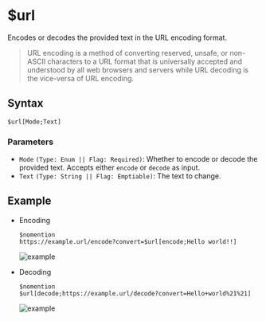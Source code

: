 # $url
Encodes or decodes the provided text in the URL encoding format.

> URL encoding is a method of converting reserved, unsafe, or non-ASCII characters to a URL format that is universally accepted and understood by all web browsers and servers while URL decoding is the vice-versa of URL encoding.

## Syntax
```
$url[Mode;Text]
```

### Parameters
- `Mode` `(Type: Enum || Flag: Required)`: Whether to encode or decode the provided text. Accepts either `encode` or `decode` as input.
- `Text` `(Type: String || Flag: Emptiable)`: The text to change.

## Example
- Encoding
   ```
   $nomention
   https://example.url/encode?convert=$url[encode;Hello world!!]
   ```
   ![example](https://user-images.githubusercontent.com/95774950/197517522-e7429268-dfcf-4289-bb48-1554e2d4ecfa.png)

- Decoding
   ```
   $nomention
   $url[decode;https://example.url/decode?convert=Hello+world%21%21]
   ```
   ![example](https://user-images.githubusercontent.com/95774950/197517477-758829ff-19f6-4134-885d-8a513104f099.png)
